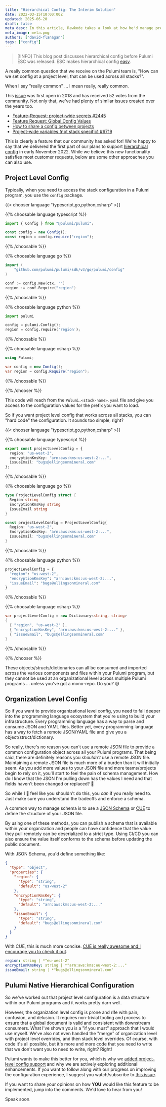 ```yaml
---
title: "Hierarchical Config: The Interim Solution"
date: 2022-03-15T10:00:00Z
updated: 2025-06-20
draft: false
meta_desc: In this article, Rawkode takes a look at how he'd manage project and organizational configuration for Pulumi programs.
meta_image: meta.png
authors: ["david-flanagan"]
tags: ["config"]
---
```


> [!INFO]
> This blog post discusses hierarchical config before Pulumi ESC was released. ESC makes hierarchical config [easy](/blog/environments-secrets-configurations-management/).

A really common question that we receive on the Pulumi team is, "How can we set config at a project level, that can be used across all stacks?".

When I say "really common" ... I mean really, really common.

This [issue](https://github.com/pulumi/pulumi/issues/2307) was first open in 2018 and has received 52 votes from the community. Not only that, we've had plenty of similar issues created over the years too.

- [Feature-Request: project-wide secrets #2445](https://github.com/pulumi/pulumi/issues/2445)
- [Feature Request: Global Config Values](https://github.com/pulumi/pulumi-aws/issues/1052)
- [How to share a config between projects](https://github.com/pulumi/pulumi/issues/5473)
- [Project-wide variables (not stack specific) #6719](https://github.com/pulumi/pulumi/issues/6719)

This is clearly a feature that our community has asked for! We're happy to say that we delivered the first part of our plans to support [hierarchical config](/blog/project-config-mvp/) in early November 2022. While we believe this new functionality satisfies most customer requests, below are some other approaches you can also use.

## Project Level Config

Typically, when you need to access the stack configuration in a Pulumi program, you use the `config` package.

{{< chooser language "typescript,go,python,csharp" >}}

{{% choosable language typescript %}}

```typescript
import { Config } from "@pulumi/pulumi";

const config = new Config();
const region = config.require("region");
```

{{% /choosable %}}

{{% choosable language go %}}

```go
import (
    "github.com/pulumi/pulumi/sdk/v3/go/pulumi/config"
)

conf := config.New(ctx, "")
region := conf.Require("region")
```

{{% /choosable %}}

{{% choosable language python %}}

```python
import pulumi

config = pulumi.Config();
region = config.require('region');
```

{{% /choosable %}}

{{% choosable language csharp %}}

```csharp
using Pulumi;

var config = new Config();
var region = config.Require("region");
```

{{% /choosable %}}

{{% /chooser %}}

This code will reach from the `Pulumi.<stack-name>.yaml` file and give you access to the configuration values for the prefix you want to load.

So if you want project level config that works across all stacks, you can "hard code" the configuration. It sounds too simple, right?

{{< chooser language "typescript,go,python,csharp" >}}

{{% choosable language typescript %}}

```typescript
export const projectLevelConfig = {
  region: "us-west-2",
  encryptionKmsKey: "arn:aws:kms:us-west-2:...",
  issueEmail: "bugs@ellingsonmineral.com"
};
```

{{% /choosable %}}

{{% choosable language go %}}

```go
type ProjectLevelConfig struct {
  Region string
  EncryptionKmsKey string
  IssueEmail string
}

const projectLevelConfig = ProjectLevelConfig{
  Region: "us-west-2",
  EncryptionKmsKey: "arn:aws:kms:us-west-2:...",
  IssueEmail: "bugs@ellingsonmineral.com"
}
```

{{% /choosable %}}

{{% choosable language python %}}

```python
projectLevelConfig = {
  "region": "us-west-2",
  "encryptionKmsKey": "arn:aws:kms:us-west-2:...",
  "issueEmail": "bugs@ellingsonmineral.com"
}
```

{{% /choosable %}}

{{% choosable language csharp %}}

```csharp
var projectLevelConfig = new Dictionary<string, string>
{
  { "region", "us-west-2" },
  { "encryptionKmsKey", "arn:aws:kms:us-west-2:..." },
  { "issueEmail", "bugs@ellingsonmineral.com"
}
```

{{% /choosable %}}

{{% /chooser %}}

These objects/structs/dictionaries can all be consumed and imported across the various components and files within your Pulumi program, but they cannot be used at an organizational level across multiple Pulumi programs ... unless you've got a mono-repo. Do you? 😅

## Organization Level Config

So if you want to provide organizational level config, you need to fall deeper into the programming language ecosystem that you're using to build your infrastructure. Every programming language has a way to parse and consume JSON and YAML files. Better yet, every programming language has a way to fetch a remote JSON/YAML file and give you a object/struct/dictionary.

So really, there's no reason you can't use a remote JSON file to provide a common configuration object across all your Pulumi programs. That being said, there are definitely reasons you _shouldn't_ use a remote JSON file. Maintaining a remote JSON file is much more of a burden than it will initially seem. As you add more values to your JSON file and more teams/projects begin to rely on it, you'll start to feel the pain of schema management. How do I know that the JSON I'm pulling down has the values I need and that fields haven't been changed or replaced? 😬

So while I 💯 feel like you shouldn't do this, you _can_ if you really need to. Just make sure you understand the tradeoffs and enforce a schema.

A common way to manage schema is to use a [JSON Schema](https://json-schema.org/) or [CUE](https://cuelang.org) to define the structure of your JSON file.

By using one of these methods, you can publish a schema that is available within your organization and people can have confidence that the value they pull remotely can be deserialized to a strict type. Using CI/CD you can also ensure the value itself conforms to the schema before updating the public document.

With JSON Schema, you'd define something like:

```json
{
  "type": "object",
  "properties": {
    "region": {
      "type": "string",
      "default": "us-west-2"
    },
    "encryptionKmsKey": {
      "type": "string",
      "default": "arn:aws:kms:us-west-2:..."
    },
    "issueEmail": {
      "type": "string",
      "default": "bugs@ellingsonmineral.com"
    }
  }
}
```

With CUE, this is much more concise. [CUE is really awesome and I encourage you to check it out](https://cuelang.org).

```yaml
region: string | *"eu-west-2"
encryptionKmsKey: string | *"arn:aws:kms:eu-west-2:..."
issueEmail: string | *"bugs@ellingsonmineral.com"
```

## Pulumi Native Hierarchical Configuration

So we've worked out that project level configuration is a data structure within our Pulumi programs and it works pretty darn well.

However, the organization level config is prone and rife with pain, confusion, and delusion. It requires non-trivial tooling and process to ensure that a global document is valid and consistent with downstream consumers. What I've shown you is a "if you must" approach that I would use myself. We've also not even handled the "merge" of organization level with project level overrides, and then stack level overrides. Of course, with code it's all possible, but it's more and more code that you need to write that we don't want you to need to write, right? Right!

Pulumi wants to make this better for you, which is why we [added project-level config support](/blog/project-config-mvp/) and why we are actively exploring additional enhancements. If you want to follow along with our progress on improving the configuration experience, I suggest you watch/subscribe to [this issue](https://github.com/pulumi/pulumi/issues/4604).

If you want to share your opinions on how **YOU** would like this feature to be implemented, jump into the comments. We'd love to hear from you!

Speak soon.
